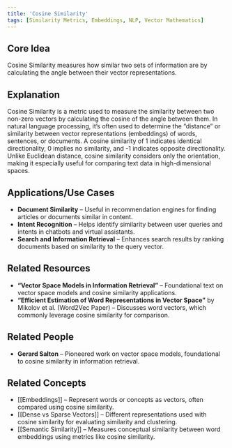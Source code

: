 ```yaml
---
title: 'Cosine Similarity'
tags: [Similarity Metrics, Embeddings, NLP, Vector Mathematics]
---
```

## Core Idea
Cosine Similarity measures how similar two sets of information are by calculating the angle between their vector representations.

## Explanation
Cosine Similarity is a metric used to measure the similarity between two non-zero vectors by calculating the cosine of the angle between them. In natural language processing, it’s often used to determine the “distance” or similarity between vector representations (embeddings) of words, sentences, or documents. A cosine similarity of 1 indicates identical directionality, 0 implies no similarity, and -1 indicates opposite directionality. Unlike Euclidean distance, cosine similarity considers only the orientation, making it especially useful for comparing text data in high-dimensional spaces.

## Applications/Use Cases
- **Document Similarity** – Useful in recommendation engines for finding articles or documents similar in content.
- **Intent Recognition** – Helps identify similarity between user queries and intents in chatbots and virtual assistants.
- **Search and Information Retrieval** – Enhances search results by ranking documents based on similarity to the query vector.

## Related Resources
- **“Vector Space Models in Information Retrieval”** – Foundational text on vector space models and cosine similarity applications.
- **“Efficient Estimation of Word Representations in Vector Space”** by Mikolov et al. (Word2Vec Paper) – Discusses word vectors, which commonly leverage cosine similarity for comparison.

## Related People
- **Gerard Salton** – Pioneered work on vector space models, foundational to cosine similarity in information retrieval.

## Related Concepts
- [[Embeddings]] – Represent words or concepts as vectors, often compared using cosine similarity.
- [[Dense vs Sparse Vectors]] – Different representations used with cosine similarity for evaluating similarity and clustering.
- [[Semantic Similarity]] – Measures conceptual similarity between word embeddings using metrics like cosine similarity.
